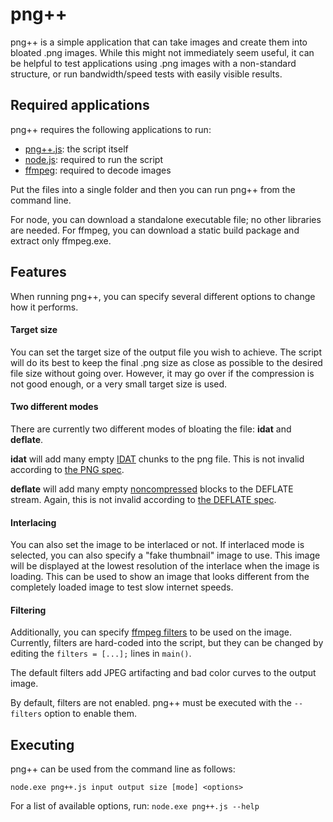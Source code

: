 # png++

png++ is a simple application that can take images and create them into bloated .png images.
While this might not immediately seem useful, it can be helpful to test applications using .png images with a non-standard structure, or run bandwidth/speed tests with easily visible results.


## Required applications

png++ requires the following applications to run:

* [png++.js](https://raw.githubusercontent.com/nutbread/pngpp/master/png++.js): the script itself
* [node.js](https://nodejs.org/): required to run the script
* [ffmpeg](https://ffmpeg.org/): required to decode images

Put the files into a single folder and then you can run png++ from the command line.

For node, you can download a standalone executable file; no other libraries are needed.
For ffmpeg, you can download a static build package and extract only ffmpeg.exe.


## Features

When running png++, you can specify several different options to change how it performs.

#### Target size

You can set the target size of the output file you wish to achieve.
The script will do its best to keep the final .png size as close as possible to the desired file size without going over.
However, it may go over if the compression is not good enough, or a very small target size is used.

#### Two different modes

There are currently two different modes of bloating the file: **idat** and **deflate**.

**idat** will add many empty [IDAT](http://www.w3.org/TR/PNG/#11IDAT) chunks to the png file.
This is not invalid according to [the PNG spec](http://www.w3.org/TR/PNG/).

**deflate** will add many empty [noncompressed](http://www.w3.org/Graphics/PNG/RFC-1951#noncompressed) blocks to the DEFLATE stream.
Again, this is not invalid according to [the DEFLATE spec](http://www.w3.org/Graphics/PNG/RFC-1951).

#### Interlacing

You can also set the image to be interlaced or not.
If interlaced mode is selected, you can also specify a "fake thumbnail" image to use.
This image will be displayed at the lowest resolution of the interlace when the image is loading.
This can be used to show an image that looks different from the completely loaded image to test slow internet speeds.

#### Filtering

Additionally, you can specify [ffmpeg filters](https://ffmpeg.org/ffmpeg-filters.html#Video-Filters) to be used on the image.
Currently, filters are hard-coded into the script, but they can be changed by editing the `filters = [...];` lines in `main()`.

The default filters add JPEG artifacting and bad color curves to the output image.

By default, filters are not enabled. png++ must be executed with the `--filters` option to enable them.


## Executing

png++ can be used from the command line as follows:

```batch
node.exe png++.js input output size [mode] <options>
```

For a list of available options, run: `node.exe png++.js --help`

